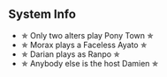 ## System Info
- ✯ Only two alters play Pony Town ✯
- ✯ Morax plays a Faceless Ayato ✯
- ✯ Darian plays as Ranpo ✯
- ✯ Anybody else is the host Damien ✯

<!--
**OsmanthusWineDad/OsmanthusWineDad** is a ✨ _special_ ✨ repository because its `README.md` (this file) appears on your GitHub profile.

Here are some ideas to get you started:

- 🔭 I’m currently working on ...
- 🌱 I’m currently learning ...
- 👯 I’m looking to collaborate on ...
- 🤔 I’m looking for help with ...
- 💬 Ask me about ...
- 📫 How to reach me: ...
- 😄 Pronouns: ...
- ⚡ Fun fact: ...
-->

